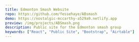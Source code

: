 ```yaml
---
title: Edmonton Smash Website
repo: https://github.com/fessehaye/ABsmash
demo: https://nostalgic-mccarthy-a529a9.netlify.app
preview: /img/projects/ABSmash.png
description: Public site for the Edmonton smash group
keywords: ["React", "Public Site", "Bootstrap", "Airtable"]
---
```

